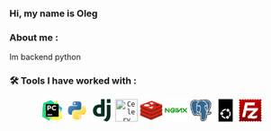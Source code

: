 ### Hi, my name is Oleg

### About me :
Im backend python
### :hammer_and_wrench: Tools I have worked with :

<p  align="center">
  <code><img width="40" height="40" title="Pycharm" src="https://github.com/devicons/devicon/blob/master/icons/pycharm/pycharm-original.svg"></code>
  <code><img width="40" height="40" title="Python" src="https://github.com/devicons/devicon/blob/master/icons/python/python-original.svg"></code>
  <code><img width="40" height="40" title="Django" src="https://github.com/devicons/devicon/blob/master/icons/django/django-plain.svg"></code>
  <code><img width="40" height="40" title="Celery" src="https://raw.githubusercontent.com/simple-icons/simple-icons/621cfa47087728b7c857e4f6c6657ddcc97abcdd/icons/celery.svg"></code>
  <code><img width="40" height="40" title="Redis" src="https://github.com/devicons/devicon/blob/master/icons/redis/redis-original.svg"></code>
  <code><img width="40" height="40" title="Nginx" src="https://github.com/devicons/devicon/blob/master/icons/nginx/nginx-original.svg"></code>
  <code><img width="40" height="40" title="Postgresql" src="https://github.com/devicons/devicon/blob/master/icons/postgresql/postgresql-original.svg"></code>
  <code><img width="40" height="40" title="Ubuntu" src="https://github.com/devicons/devicon/blob/master/icons/ubuntu/ubuntu-plain.svg"></code>
  <code><img width="40" height="40" title="FileZilla" src="https://github.com/devicons/devicon/blob/master/icons/filezilla/filezilla-plain.svg"></code>
</p>
